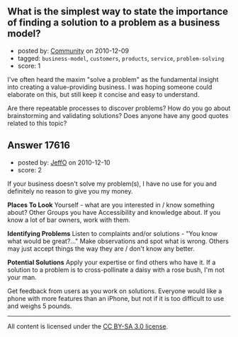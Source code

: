 ## What is the simplest way to state the importance of finding a solution to a problem as a business model?

- posted by: [Community](https://stackexchange.com/users/-1/-1-community) on 2010-12-09
- tagged: `business-model`, `customers`, `products`, `service`, `problem-solving`
- score: 1

I've often heard the maxim "solve a problem" as the fundamental insight into creating a value-providing business. I was hoping someone could elaborate on this, but still keep it concise and easy to understand.

Are there repeatable processes to discover problems? How do you go about brainstorming and validating solutions? Does anyone have any good quotes related to this topic?


## Answer 17616

- posted by: [JeffO](https://stackexchange.com/users/-1/1796-jeffo) on 2010-12-10
- score: 2

If your business doesn't solve my problem(s), I have no use for you and definitely no reason to give you my money.

**Places To Look**
Yourself - what are you interested in / know something about?
Other Groups you have Accessibility and knowledge about. If you know a lot of bar owners, work with them.

**Identifying Problems**
Listen to complaints and/or solutions - "You know what would be great?..."
Make observations and spot what is wrong. Others may just accept things the way they are / don't know any better.

**Potential Solutions**
Apply your expertise or find others who have it. If a solution to a problem is to cross-pollinate a daisy with a rose bush, I'm not your man. 

Get feedback from users as you work on solutions. Everyone would like a phone with more features than an iPhone, but not if it is too difficult to use and weighs 5 pounds. 





---

All content is licensed under the [CC BY-SA 3.0 license](https://creativecommons.org/licenses/by-sa/3.0/).
